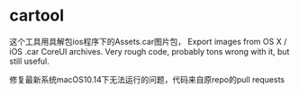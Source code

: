 cartool
=======
这个工具用具解包ios程序下的Assets.car图片包，
Export images from OS X / iOS .car CoreUI archives. Very rough code, probably tons wrong with it, but still useful.


修复最新系统macOS10.14下无法运行的问题，代码来自原repo的pull requests
